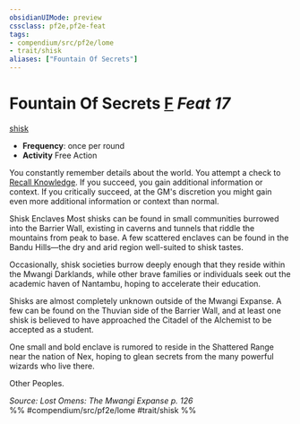 ```yaml
---
obsidianUIMode: preview
cssclass: pf2e,pf2e-feat
tags:
- compendium/src/pf2e/lome
- trait/shisk
aliases: ["Fountain Of Secrets"]
---
```

# Fountain Of Secrets  [F](chapter-9-playing-the-game.md#Actions "Free Action") *Feat 17*  
[shisk](shisk-lome.md "Shisk Ancestry & Heritage Trait")  

- **Frequency**: once per round
- **Activity** Free Action

You constantly remember details about the world. You attempt a check to [Recall Knowledge](recall-knowledge.md). If you succeed, you gain additional information or context. If you critically succeed, at the GM's discretion you might gain even more additional information or context than normal.

Shisk Enclaves Most shisks can be found in small communities burrowed into the Barrier Wall, existing in caverns and tunnels that riddle the mountains from peak to base. A few scattered enclaves can be found in the Bandu Hills—the dry and arid region well-suited to shisk tastes.

Occasionally, shisk societies burrow deeply enough that they reside within the Mwangi Darklands, while other brave families or individuals seek out the academic haven of Nantambu, hoping to accelerate their education.

Shisks are almost completely unknown outside of the Mwangi Expanse. A few can be found on the Thuvian side of the Barrier Wall, and at least one shisk is believed to have approached the Citadel of the Alchemist to be accepted as a student.

One small and bold enclave is rumored to reside in the Shattered Range near the nation of Nex, hoping to glean secrets from the many powerful wizards who live there.

Other Peoples.

*Source: Lost Omens: The Mwangi Expanse p. 126*  
%% #compendium/src/pf2e/lome #trait/shisk %%